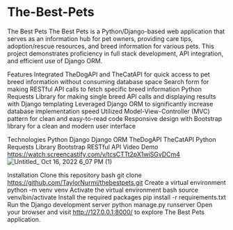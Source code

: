 # The-Best-Pets
The Best Pets
The Best Pets is a Python/Django-based web application that serves as an information hub for pet owners, providing care tips, adoption/rescue resources, and breed information for various pets. This project demonstrates proficiency in full stack development, API integration, and efficient use of Django ORM.

Features
Integrated TheDogAPI and TheCatAPI for quick access to pet breed information without consuming database space
Search form for making RESTful API calls to fetch specific breed information
Python Requests Library for making single breed API calls and displaying results with Django templating
Leveraged Django ORM to significantly increase database implementation speed
Utilized Model-View-Controller (MVC) pattern for clean and easy-to-read code
Responsive design with Bootstrap library for a clean and modern user interface

Technologies
Python
Django
Django ORM
TheDogAPI
TheCatAPI
Python Requests Library
Bootstrap
RESTful API
Video Demo
https://watch.screencastify.com/v/tcsCTTt2pX1wiSGvDCm4
![Untitled_ Oct 16, 2022 6_07 PM (1)](https://user-images.githubusercontent.com/71565003/227390032-7364bbc3-73e1-4d91-8536-3164ac62ebef.gif)


Installation
Clone this repository
bash
git clone https://github.com/TaylorNurmi/thebestpets.git
Create a virtual environment
python -m venv venv
Activate the virtual environment
bash
source venv/bin/activate
Install the required packages
pip install -r requirements.txt
Run the Django development server
python manage.py runserver
Open your browser and visit http://127.0.0.1:8000/ to explore The Best Pets application.
